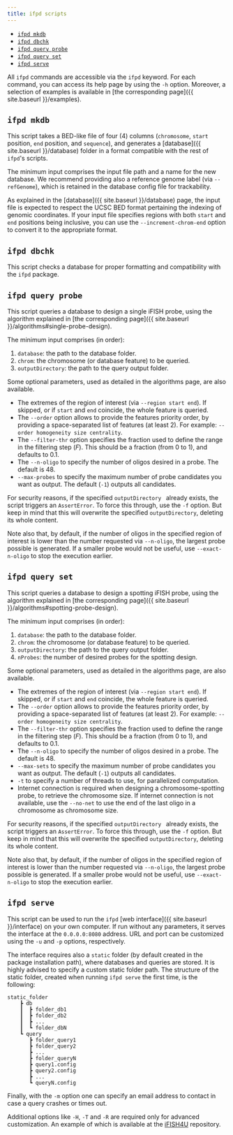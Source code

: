 ```yaml
---
title: ifpd scripts
---
```


<!-- MarkdownTOC -->

- [`ifpd mkdb`](#ifpd-mkdb)
- [`ifpd dbchk`](#ifpd-dbchk)
- [`ifpd query probe`](#ifpd-query-probe)
- [`ifpd query set`](#ifpd-query-set)
- [`ifpd serve`](#ifpd-serve)

<!-- /MarkdownTOC -->

All `ifpd` commands are accessible via the `ifpd` keyword. For each command, you can access its help page by using the `-h` option. Moreover, a selection of examples is available in [the corresponding page]({{ site.baseurl }}/examples).

## `ifpd mkdb`

This script takes a BED-like file of four (4) columns (`chromosome`, `start` position, `end` position, and `sequence`), and generates a [database]({{ site.baseurl }}/database) folder in a format compatible with the rest of `ifpd`'s scripts.

The minimum input comprises the input file path and a name for the new database. We recommend providing also a reference genome label (via `--refGenome`), which is retained in the database config file for trackability.

As explained in the [database]({{ site.baseurl }}/database) page, the input file is expected to respect the UCSC BED format pertaining the indexing of genomic coordinates. If your input file specifies regions with both `start` and `end` positions being inclusive, you can use the `--increment-chrom-end` option to convert it to the appropriate format.

## `ifpd dbchk`

This script checks a database for proper formatting and compatibility with the `ifpd` package.

## `ifpd query probe`

This script queries a database to design a single iFISH probe, using the algorithm explained in [the corresponding page]({{ site.baseurl }}/algorithms#single-probe-design).

The minimum input comprises (in order):

1. `database`: the path to the database folder.
2. `chrom`: the chromosome (or database feature) to be queried.
3. `outputDirectory`: the path to the query output folder.

Some optional parameters, used as detailed in the algorithms page, are also available.

* The extremes of the region of interest (via `--region start end`). If skipped, or if `start` and `end` coincide, the whole feature is queried.
* The `--order` option allows to provide the features priority order, by providing a space-separated list of features (at least 2). For example: `--order homogeneity size centrality`.
* The `--filter-thr` option specifies the fraction used to define the range in the filtering step (*F*). This should be a fraction (from 0 to 1), and defaults to 0.1.
* The `--n-oligo` to specify the number of oligos desired in a probe. The default is 48.
* `--max-probes` to specify the maximum number of probe candidates you want as output. The default (`-1`) outputs all candidates.

For security reasons, if the specified `outputDirectory ` already exists, the script triggers an `AssertError`. To force this through, use the `-f` option. But keep in mind that this will overwrite the specified `outputDirectory`, deleting its whole content.

Note also that, by default, if the number of oligos in the specified region of interest is lower than the number requested via `--n-oligo`, the largest probe possible is generated. If a smaller probe would not be useful, use `--exact-n-oligo` to stop the execution earlier.

## `ifpd query set`

This script queries a database to design a spotting iFISH probe, using the algorithm explained in [the corresponding page]({{ site.baseurl }}/algorithms#spotting-probe-design).

The minimum input comprises (in order):

1. `database`: the path to the database folder.
2. `chrom`: the chromosome (or database feature) to be queried.
4. `outputDirectory`: the path to the query output folder.
3. `nProbes`: the number of desired probes for the spotting design.

Some optional parameters, used as detailed in the algorithms page, are also available.

* The extremes of the region of interest (via `--region start end`). If skipped, or if `start` and `end` coincide, the whole feature is queried.
* The `--order` option allows to provide the features priority order, by providing a space-separated list of features (at least 2). For example: `--order homogeneity size centrality`.
* The `--filter-thr` option specifies the fraction used to define the range in the filtering step (*F*). This should be a fraction (from 0 to 1), and defaults to 0.1.
* The `--n-oligo` to specify the number of oligos desired in a probe. The default is 48.
* `--max-sets` to specify the maximum number of probe candidates you want as output. The default (`-1`) outputs all candidates.
* `-t` to specify a number of threads to use, for parallelized computation.
* Internet connection is required when designing a chromosome-spotting probe, to retrieve the chromosome size. If internet connection is not available, use the `--no-net` to use the end of the last oligo in a chromosome as chromosome size.

For security reasons, if the specified `outputDirectory ` already exists, the script triggers an `AssertError`. To force this through, use the `-f` option. But keep in mind that this will overwrite the specified `outputDirectory`, deleting its whole content.

Note also that, by default, if the number of oligos in the specified region of interest is lower than the number requested via `--n-oligo`, the largest probe possible is generated. If a smaller probe would not be useful, use `--exact-n-oligo` to stop the execution earlier.

## `ifpd serve`

This script can be used to run the `ifpd` [web interface]({{ site.baseurl }}/interface) on your own computer. If run without any parameters, it serves the interface at the `0.0.0.0:8080` address. URL and port can be customized using the `-u` and `-p` options, respectively.

The interface requires also a `static` folder (by default created in the package installation path), where databases and queries are stored. It is highly advised to specify a custom static folder path. The structure of the static folder, created when running `ifpd serve` the first time, is the following:

```
static_folder
    ┣ db
    ┃  ┣ folder_db1
    ┃  ┣ folder_db2
    ┃  ┣ ...
    ┃  ┗ folder_dbN
    ┗ query
       ┣ folder_query1
       ┣ folder_query2
       ┣ ...
       ┣ folder_queryN
       ┣ query1.config
       ┣ query2.config
       ┣ ...
       ┗ queryN.config
```

Finally, with the `-m` option one can specify an email address to contact in case a query crashes or times out.

Additional options like `-H`, `-T` and `-R` are required only for advanced customization. An example of which is available at the [iFISH4U](http://github.com/ggirelli/iFISH4U) repository.
